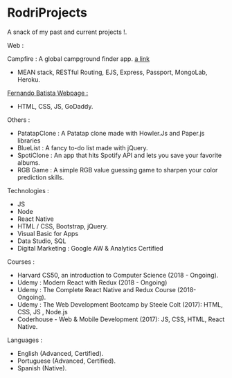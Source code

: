 # RodriProjects

A snack of my past and current projects !.

Web :

Campfire : A global campground finder app. [a link](https://protected-bayou-93766.herokuapp.com)
- MEAN stack, RESTful Routing, EJS, Express, Passport, MongoLab, Heroku.

[Fernando Batista Webpage :](http://www.fernandoarielbatista.com)
- HTML, CSS, JS, GoDaddy.

Others :
- PatatapClone : A Patatap clone made with Howler.Js and Paper.js libraries
- BlueList : A fancy to-do list made with jQuery.
- SpotiClone : An app that hits Spotify API and lets you save your favorite albums.
- RGB Game : A simple RGB value guessing game to sharpen your color prediction skills.

Technologies :
- JS
- Node
- React Native
- HTML / CSS, Bootstrap, jQuery.
- Visual Basic for Apps
- Data Studio, SQL
- Digital Marketing : Google AW & Analytics Certified

Courses :
- Harvard CS50, an introduction to Computer Science (2018 - Ongoing).
- Udemy : Modern React with Redux (2018 - Ongoing)
- Udemy : The Complete React Native and Redux Course (2018- Ongoing).
- Udemy : The Web Development Bootcamp by Steele Colt (2017): HTML, CSS, JS , Node.js
- Coderhouse - Web & Mobile Development (2017): JS, CSS, HTML, React Native.





Languages :
- English (Advanced, Certified).
- Portuguese (Advanced, Certified).
- Spanish (Native).
